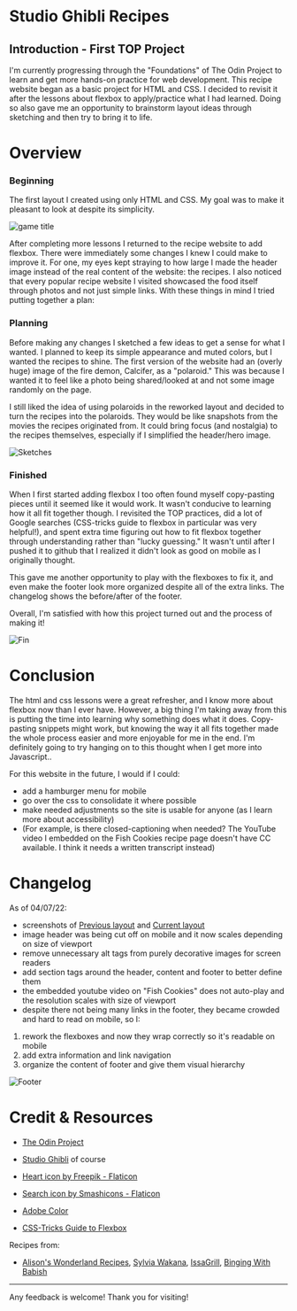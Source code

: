
# Studio Ghibli Recipes

## Introduction - First TOP Project

I'm currently progressing through the "Foundations" of The Odin Project to learn and get more hands-on practice for web development. This recipe website began as a basic project for HTML and CSS. I decided to revisit it after the lessons about flexbox to apply/practice what I had learned. Doing so also gave me an opportunity to brainstorm layout ideas through sketching and then try to bring it to life.

# Overview

### Beginning

The first layout I created using only HTML and CSS. My goal was to make it pleasant to look at despite its simplicity. 

![game title](/src/images/ghibliRecipesOri.png)

After completing more lessons I returned to the recipe website to add flexbox. There were immediately some changes I knew I could make to improve it. For one, my eyes kept straying to how large I made the header image instead of the real content of the website: the recipes. I also noticed that every popular recipe website I visited showcased the food itself through photos and not just simple links. With these things in mind I tried putting together a plan:

### Planning

Before making any changes I sketched a few ideas to get a sense for what I wanted. I planned to keep its simple appearance and muted colors, but I wanted the recipes to shine. The first version of the website had an (overly huge) image of the fire demon, Calcifer, as a "polaroid." This was because I wanted it to feel like a photo being shared/looked at and not some image randomly on the page.

I still liked the idea of using polaroids in the reworked layout and decided to turn the recipes into the polaroids. They would be like snapshots from the movies the recipes originated from. It could bring focus (and nostalgia) to the recipes themselves, especially if I simplified the header/hero image.

![Sketches](/src/images/sketches.png)

### Finished

When I first started adding flexbox I too often found myself copy-pasting pieces until it seemed like it would work. It wasn't conducive to learning how it all fit together though. I revisited the TOP practices, did a lot of Google searches (CSS-tricks guide to flexbox in particular was very helpful!), and spent extra time figuring out how to fit flexbox together through understanding rather than "lucky guessing." It wasn't until after I pushed it to github that I realized it didn't look as good on mobile as I originally thought. 

This gave me another opportunity to play with the flexboxes to fix it, and even make the footer look more organized despite all of the extra links. The changelog shows the before/after of the footer.

Overall, I'm satisfied with how this project turned out and the process of making it!

![Fin](/src/images/ghibliRecipes600.png)

# Conclusion

The html and css lessons were a great refresher, and I know more about flexbox now than I ever have. However, a big thing I'm taking away from this is putting the time into learning why something does what it does. Copy-pasting snippets might work, but knowing the way it all fits together made the whole process easier and more enjoyable for me in the end. I'm definitely going to try hanging on to this thought when I get more into Javascript..

For this website in the future, I would if I could:
- add a hamburger menu for mobile
- go over the css to consolidate it where possible
- make needed adjustments so the site is usable for anyone (as I learn more about accessibility)
- (For example, is there closed-captioning when needed? The YouTube video I embedded on the Fish Cookies recipe page doesn't have CC available. I think it needs a written transcript instead)

# Changelog
As of 04/07/22:
- screenshots of [Previous layout](/src/images/ghibliRecipes.png) and [Current layout](/src/images/ghibliRecipes2.png)
- image header was being cut off on mobile and it now scales depending on size of viewport
- remove unnecessary alt tags from purely decorative images for screen readers
- add section tags around the header, content and footer to better define them 
- the embedded youtube video on "Fish Cookies" does not auto-play and the resolution scales with size of viewport
- despite there not being many links in the footer, they became crowded and hard to read on mobile, so I:
1. rework the flexboxes and now they wrap correctly so it's readable on mobile 
2. add extra information and link navigation
3. organize the content of footer and give them visual hierarchy

![Footer](/src/images/footers_ba.png)


# Credit & Resources
- [The Odin Project](https://www.theodinproject.com)

- [Studio Ghibli](https://ghiblicollection.com/) of course

- [Heart icon by Freepik - Flaticon](https://www.flaticon.com/free-icons/heart)

- [Search icon by Smashicons - Flaticon](https://www.flaticon.com/free-icons/search)

- [Adobe Color](https://color.adobe.com/create/color-wheel)

- [CSS-Tricks Guide to Flexbox](https://css-tricks.com/snippets/css/a-guide-to-flexbox/)

Recipes from:
 - [Alison's Wonderland Recipes](http://wonderlandrecipes.com), [Sylvia Wakana](https://sylviawakana.com), [IssaGrill](https://www.youtube.com/channel/UC5vRdlKbfMnfuGKuHpruPfA), [Binging With Babish](https://www.bingingwithbabish.com)

___
Any feedback is welcome! Thank you for visiting!
